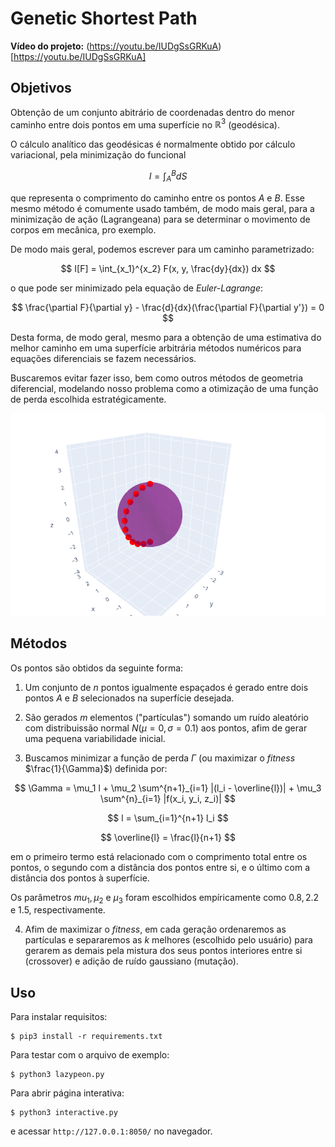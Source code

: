 # Genetic Shortest Path


**Vídeo do projeto:** (https://youtu.be/IUDgSsGRKuA)[https://youtu.be/IUDgSsGRKuA] 


## Objetivos

Obtenção de um conjunto abitrário de coordenadas dentro do menor caminho entre dois pontos em uma superfície no $\mathbb{R}^3$ (geodésica). 

O cálculo analítico das geodésicas é normalmente obtido por cálculo variacional, pela minimização do funcional

$$
I = \int_A^B dS
$$

que representa o comprimento do caminho entre os pontos $A$ e $B$. Esse mesmo método é comumente usado também, de modo mais geral, para a minimização de ação (Lagrangeana) para se determinar o movimento de corpos em mecânica, pro exemplo. 

De modo mais geral, podemos escrever para um caminho parametrizado:

$$
I[F] = \int_{x_1}^{x_2} F(x, y, \frac{dy}{dx}) dx
$$

o que pode ser minimizado pela equação de *Euler-Lagrange*:

$$
\frac{\partial F}{\partial y} - \frac{d}{dx}(\frac{\partial F}{\partial y'}) = 0
$$

Desta forma, de modo geral, mesmo para a obtenção de uma estimativa do melhor caminho em uma superfície arbitrária métodos numéricos para equações diferenciais se fazem necessários.

Buscaremos evitar fazer isso, bem como outros métodos de geometria diferencial, modelando nosso problema como a otimização de uma função de perda escolhida estratégicamente.

![](imgs/sphere2.png)

## Métodos

Os pontos são obtidos da seguinte forma:

1. Um conjunto de $n$ pontos igualmente espaçados é gerado entre dois pontos $A$ e $B$ selecionados na superfície desejada.

2. São gerados $m$ elementos ("partículas") somando um ruído aleatório com distribuissão normal $N(\mu=0, \sigma=0.1)$ aos pontos, afim de gerar uma pequena variabilidade inicial.

3. Buscamos minimizar a função de perda $\Gamma$ (ou maximizar o *fitness* $\frac{1}{\Gamma}$) definida por:

$$
\Gamma = \mu_1 l + \mu_2 \sum^{n+1}_{i=1} |(l_i - \overline{l})| + \mu_3 \sum^{n}_{i=1} |f(x_i, y_i, z_i)|
$$

$$
l = \sum_{i=1}^{n+1} l_i
$$

$$
\overline{l} = \frac{l}{n+1}
$$

em o primeiro termo está relacionado com o comprimento total entre os pontos, o segundo com a distância dos pontos entre si, e o último com a distância dos pontos à superfície.

Os parâmetros $mu_1, \mu_2$ e $\mu_3$ foram escolhidos empíricamente como $0.8, 2.2$ e $1.5$, respectivamente. 

4. Afim de maximizar o *fitness*, em cada geração ordenaremos as partículas e separaremos as $k$ melhores (escolhido pelo usuário) para gerarem as demais pela mistura dos seus pontos interiores entre si (crossover) e adição de ruído gaussiano (mutação).

## Uso

Para instalar requisitos:

```{shell}
$ pip3 install -r requirements.txt
```

Para testar com o arquivo de exemplo:

```{shell}
$ python3 lazypeon.py
```

Para abrir página interativa:

```{shell}
$ python3 interactive.py
```

e acessar `http://127.0.0.1:8050/` no navegador.